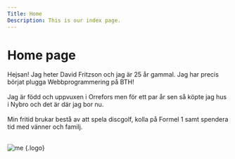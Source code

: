 ```yaml
---
Title: Home
Description: This is our index page.
---
```


Home page
==========================

Hejsan! Jag heter David Fritzson och jag är 25 år gammal. Jag har precis börjat plugga Webbprogrammering på BTH!<br><br>
Jag är född och uppvuxen i Orrefors men för ett par år sen så köpte jag hus i Nybro och det är där jag bor nu.<br><br>
Min fritid brukar bestå av att spela discgolf, kolla på Formel 1 samt spendera tid med vänner och familj.<br><br>

![me](%assets_url%/img/liten.jpg) {.logo}
